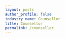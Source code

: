 ```yaml
---
layout: posts 
author_profile: false 
industry_name: Counsellor
title: Counsellor
permalink: /counsellor
---
```

